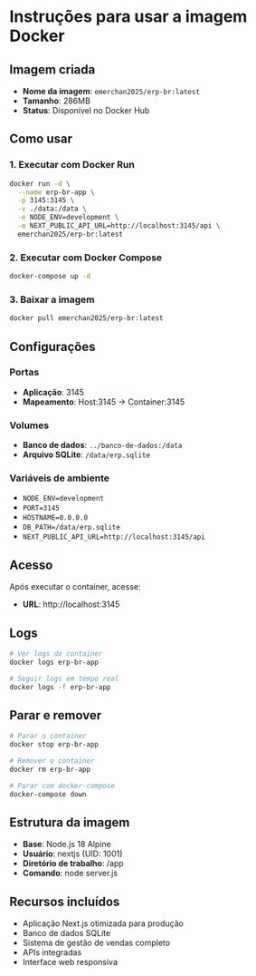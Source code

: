 # Instruções para usar a imagem Docker

## Imagem criada
- **Nome da imagem**: `emerchan2025/erp-br:latest`
- **Tamanho**: 286MB
- **Status**: Disponível no Docker Hub

## Como usar

### 1. Executar com Docker Run
```bash
docker run -d \
  --name erp-br-app \
  -p 3145:3145 \
  -v ./data:/data \
  -e NODE_ENV=development \
  -e NEXT_PUBLIC_API_URL=http://localhost:3145/api \
  emerchan2025/erp-br:latest
```

### 2. Executar com Docker Compose
```bash
docker-compose up -d
```

### 3. Baixar a imagem
```bash
docker pull emerchan2025/erp-br:latest
```

## Configurações

### Portas
- **Aplicação**: 3145
- **Mapeamento**: Host:3145 -> Container:3145

### Volumes
- **Banco de dados**: `../banco-de-dados:/data`
- **Arquivo SQLite**: `/data/erp.sqlite`

### Variáveis de ambiente
- `NODE_ENV=development`
- `PORT=3145`
- `HOSTNAME=0.0.0.0`
- `DB_PATH=/data/erp.sqlite`
- `NEXT_PUBLIC_API_URL=http://localhost:3145/api`

## Acesso
Após executar o container, acesse:
- **URL**: http://localhost:3145

## Logs
```bash
# Ver logs do container
docker logs erp-br-app

# Seguir logs em tempo real
docker logs -f erp-br-app
```

## Parar e remover
```bash
# Parar o container
docker stop erp-br-app

# Remover o container
docker rm erp-br-app

# Parar com docker-compose
docker-compose down
```

## Estrutura da imagem
- **Base**: Node.js 18 Alpine
- **Usuário**: nextjs (UID: 1001)
- **Diretório de trabalho**: /app
- **Comando**: node server.js

## Recursos incluídos
- Aplicação Next.js otimizada para produção
- Banco de dados SQLite
- Sistema de gestão de vendas completo
- APIs integradas
- Interface web responsiva